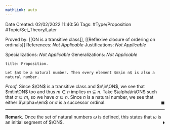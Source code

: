 ```yaml
---
mathLink: auto
---
```


<div class="topSpace"></div>

Date Created: 02/02/2022 11:40:56
Tags: #Type/Proposition #Topic/Set_Theory/Later

Proved by: [[ON is a transitive class]], [[Reflexive closure of ordering on ordinals]]
References: <i>Not Applicable</i>
Justifications: <i>Not Applicable</i>

Specializations: <i>Not Applicable</i>
Generalizations: <i>Not Applicable</i>

``` ad-Proposition
title: Proposition.

Let $n$ be a natural number. Then every element $m\in n$ is also a natural number.

```

<i>Proof.</i> Since $\ON$ is a transitive class and $n\in\ON$, we see that $m\in\ON$ too and thus $m\in n$ implies $m\subseteq n$. Take $\alpha\in\ON$ such that $\alpha\subseteq m$, so we have $\alpha\subseteq n$. Since $n$ is a natural number, we see that either $\alpha=\em$ or $\alpha$ is a successor ordinal.<span style="float:right;">$\blacksquare$</span>

---

<b>Remark.</b> Once the set of natural numbers $\omega$ is defined, this states that $\omega$ is an initial segment of $\ON$.<span style="float:right;">$\blacklozenge$</span>
